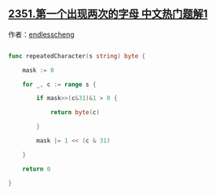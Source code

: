 ## [2351.第一个出现两次的字母 中文热门题解1](https://leetcode.cn/problems/first-letter-to-appear-twice/solutions/100000/wei-yun-suan-zuo-fa-by-endlesscheng-bwkn)

作者：[endlesscheng](https://leetcode.cn/u/endlesscheng)
```go
func repeatedCharacter(s string) byte {
	mask := 0
	for _, c := range s {
		if mask>>(c&31)&1 > 0 {
			return byte(c)
		}
		mask |= 1 << (c & 31)
	}
	return 0
}
```